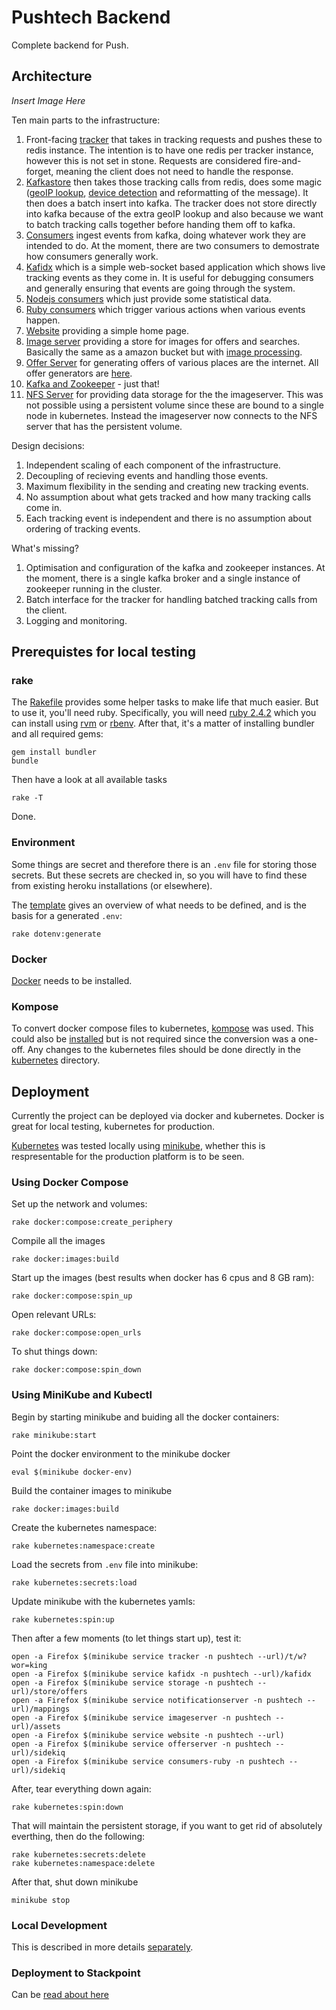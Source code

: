 # Pushtech Backend

Complete backend for Push.

## Architecture

*Insert Image Here*

Ten main parts to the infrastructure:

1. Front-facing [tracker](src/tracker) that takes in tracking requests
   and pushes these to redis instance. The intention is to have
   one redis per tracker instance, however this is not set in stone.
   Requests are considered fire-and-forget, meaning the client does not
   need to handle the response.
2. [Kafkastore](src/kafkastore) then takes those tracking calls from redis,
   does some magic ([geoIP lookup](src/kafkastore/lib/helpers.js#L46),
   [device detection](src/kafkastore/lib/helpers.js#L48) and reformatting of the
   message). It then does a batch insert into kafka. The tracker does not
   store directly into kafka because of the extra geoIP lookup and also
   because we want to batch tracking calls together before handing them off
   to kafka.
3. [Consumers](src/consumers) ingest events from kafka, doing whatever work
   they are intended to do. At the moment, there are two consumers to
   demostrate how consumers generally work.
4. [Kafidx](src/kafidx) which is a simple web-socket based application
   which shows live tracking events as they come in. It is useful for debugging
   consumers and generally ensuring that events are going through the
   system.
5. [Nodejs consumers](src/consumers.nodejs) which just provide some
   statistical data.
6. [Ruby consumers](src/consumers.ruby) which trigger various actions
   when various events happen.
7. [Website](src/website) providing a simple home page.
8. [Image server](src/imageserver) providing a store for images for offers
   and searches. Basically the same as a amazon bucket but with
   [image processing](src/imageserver/models/image_uploader.rb).
9. [Offer Server](src/offerserver) for generating offers of various places
   are the internet. All offer generators are
   [here](src/offerserver/lib/importers).
10. [Kafka and Zookeeper](docker-compose/kafka-zookeeper.yml) - just that!
11. [NFS Server](src/imageserver.nfs) for providing data storage for the
   the imageserver. This was not possible using a persistent volume since
   these are bound to a single node in kubernetes. Instead the imageserver
   now connects to the NFS server that has the persistent volume.

Design decisions:

1. Independent scaling of each component of the infrastructure.
2. Decoupling of recieving events and handling those events.
3. Maximum flexibility in the sending and creating new tracking events.
4. No assumption about what gets tracked and how many tracking calls come in.
5. Each tracking event is independent and there is no assumption about
   ordering of tracking events.

What's missing?

1. Optimisation and configuration of the kafka and zookeeper instances.
   At the moment, there is a single kafka broker and a single instance
   of zookeeper running in the cluster.
2. Batch interface for the tracker for handling batched tracking calls
   from the client.
3. Logging and monitoring.


## Prerequistes for local testing

### rake

The [Rakefile](Rakefile) provides some helper tasks to make life that
much easier. But to use it, you'll need ruby. Specifically, you will
need [ruby 2.4.2](.ruby-version) which you can install using
[rvm](https://en.wikipedia.org/wiki/Ruby_Version_Manager) or
[rbenv](https://github.com/rbenv/rbenv). After that, it's a matter
of installing bundler and all required gems:

    gem install bundler
    bundle

Then have a look at all available tasks

    rake -T

Done.

### Environment


Some things are secret and therefore there is an ```.env``` file for
storing those secrets. But these secrets are checked in, so you will have
to find these from existing heroku installations (or elsewhere).

The [template](.env.template) gives an overview of what needs to be defined,
and is the basis for a generated ```.env```:

    rake dotenv:generate

### Docker


[Docker](https://www.docker.com/docker-mac) needs to be installed.

### Kompose

To convert docker compose files to kubernetes, [kompose](https://kompose.io)
was used. This could also be [installed](http://kompose.io/setup/) but
is not required since the conversion was a one-off. Any changes to the
kubernetes files should be done directly in the [kubernetes](kubernetes)
directory.

## Deployment


Currently the project can be deployed via docker and kubernetes. Docker
is great for local testing, kubernetes for production.

[Kubernetes](https://kubernetes.io/) was tested locally using
[minikube](https://kubernetes.io/docs/tasks/tools/install-minikube/),
whether this is respresentable for the production platform is to be seen.

### Using Docker Compose

Set up the network and volumes:

    rake docker:compose:create_periphery

Compile all the images

    rake docker:images:build

Start up the images (best results when docker has 6 cpus and 8 GB ram):

    rake docker:compose:spin_up

Open relevant URLs:

    rake docker:compose:open_urls

To shut things down:

    rake docker:compose:spin_down

### Using MiniKube and Kubectl


Begin by starting minikube and buiding all the docker containers:

    rake minikube:start

Point the docker environment to the minikube docker

    eval $(minikube docker-env)

Build the container images to minikube

    rake docker:images:build

Create the kubernetes namespace:

    rake kubernetes:namespace:create

Load the secrets from ```.env``` file into minikube:

    rake kubernetes:secrets:load

Update minikube with the kubernetes yamls:

    rake kubernetes:spin:up

Then after a few moments (to let things start up), test it:

    open -a Firefox $(minikube service tracker -n pushtech --url)/t/w?wor=king
    open -a Firefox $(minikube service kafidx -n pushtech --url)/kafidx
    open -a Firefox $(minikube service storage -n pushtech --url)/store/offers
    open -a Firefox $(minikube service notificationserver -n pushtech --url)/mappings
    open -a Firefox $(minikube service imageserver -n pushtech --url)/assets
    open -a Firefox $(minikube service website -n pushtech --url)
    open -a Firefox $(minikube service offerserver -n pushtech --url)/sidekiq
    open -a Firefox $(minikube service consumers-ruby -n pushtech --url)/sidekiq

After, tear everything down again:

    rake kubernetes:spin:down

That will maintain the persistent storage, if you want to get rid of
absolutely everthing, then do the following:

    rake kubernetes:secrets:delete
    rake kubernetes:namespace:delete

After that, shut down minikube

    minikube stop


### Local Development

This is described in more details [separately](docs/development.md).

### Deployment to Stackpoint

Can be [read about here](docs/deployment.md)
